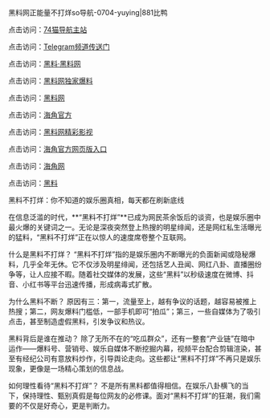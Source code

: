 黑料网正能量不打烊so导航-0704-yuying|881比鸭

点击访问：<a href="https://74mao.com/">74猫导航主站</a>

点击访问：<a href="https://74mao.com/">Telegram频道传送门</a>

点击访问：<a href="https://heiliaolvzlu3.pages.dev">黑料·黑料网</a>

点击访问：<a href="https://heiliaoyvnrda.pages.dev">黑料网独家爆料</a>

点击访问：<a href="https://haef.pages.dev/">黑料网</a>

点击访问：<a href="https://gdas.pages.dev/">海角官方</a>

点击访问：<a href="https://sdfsh.pages.dev/">黑料网精彩影视</a>

点击访问：<a href="https://sdbsd.pages.dev/">海角官方网页版入口</a>

点击访问：<a href="https://ert-6he.pages.dev/">海角网</a>

点击访问：<a href="https://gbs-3wd.pages.dev/">黑料</a>

黑料不打烊：你不知道的娱乐圈真相，每天都在刷新底线

在信息泛滥的时代，**“黑料不打烊”**已成为网民茶余饭后的谈资，也是娱乐圈中最火爆的关键词之一。无论是深夜突然登上热搜的明星绯闻，还是网红私生活曝光的猛料，“黑料不打烊”正在以惊人的速度席卷整个互联网。

什么是黑料不打烊？
“黑料不打烊”指的是娱乐圈内不断曝光的负面新闻或隐秘爆料，几乎全年无休。它不仅涉及明星绯闻，还包括艺人丑闻、网红八卦、直播圈纷争等，让人应接不暇。随着社交媒体的发展，这些“黑料”以秒级速度在微博、抖音、小红书等平台迅速传播，形成病毒式扩散。

为什么黑料不断？
原因有三：第一，流量至上，越有争议的话题，越容易被推上热搜；第二，网友爆料门槛低，一部手机即可“拍瓜”；第三，一些自媒体为了吸引点击，甚至制造虚假黑料，引发争议和热议。

黑料背后是谁在推动？
除了无所不在的“吃瓜群众”，还有一整套“产业链”在暗中运作——爆料号、营销号、娱乐自媒体不断挖掘内幕，视频平台配合剪辑渲染，甚至有经纪公司有意放料炒作，引导舆论走向。这些都让“黑料不打烊”不再只是娱乐现象，更像是一场精心策划的信息战。

如何理性看待“黑料不打烊”？
不是所有黑料都值得相信。在娱乐八卦横飞的当下，保持理性、甄别真假是每位网友的必修课。面对“黑料不打烊”的狂潮，我们需要的不仅是好奇心，更是判断力。

